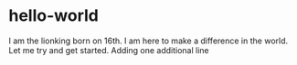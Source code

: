 # hello-world
I am the lionking born on 16th. I am here to make a difference in the world. Let me try and get started. 
Adding one additional line
